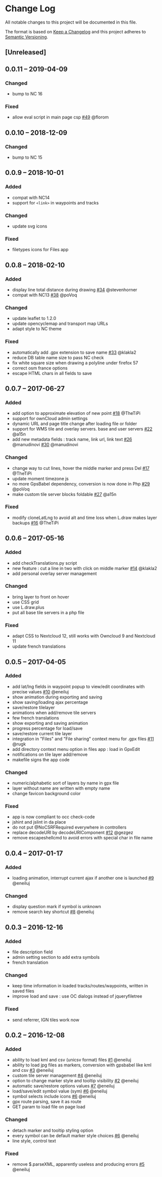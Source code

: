 # Change Log
All notable changes to this project will be documented in this file.

The format is based on [Keep a Changelog](http://keepachangelog.com/) 
and this project adheres to [Semantic Versioning](http://semver.org/).

## [Unreleased]
## 0.0.11 – 2019-04-09
### Changed
- bump to NC 16

### Fixed
- allow eval script in main page csp
  [#49](https://gitlab.com/eneiluj/gpxedit-oc/issues/49) @florom

## 0.0.10 – 2018-12-09
### Changed
- bump to NC 15

## 0.0.9 – 2018-10-01
### Added
- compat with NC14
- support for `<link>` in waypoints and tracks

### Changed
- update svg icons

### Fixed
- filetypes icons for Files app

## 0.0.8 – 2018-02-10
### Added
- display line total distance during drawing
  [#34](https://gitlab.com/eneiluj/gpxedit-oc/issues/34) @stevenhorner
- compat with NC13
  [#38](https://gitlab.com/eneiluj/gpxedit-oc/issues/38) @poVoq

### Changed
- update leaflet to 1.2.0
- update opencyclemap and transport map URLs
- adapt style to NC theme

### Fixed
- automatically add .gpx extension to save name
  [#33](https://gitlab.com/eneiluj/gpxedit-oc/issues/33) @klakla2
- reduce DB table name size to pass NC check
- fix white square size when drawing a polyline under firefox 57
- correct osm france options
- escape HTML chars in all fields to save

## 0.0.7 – 2017-06-27
### Added
- add option to approximate elevation of new point
  [#18](https://gitlab.com/eneiluj/gpxedit-oc/issues/18) @TheTiPi
- support for ownCloud admin settings
- dynamic URL and page title change after loading file or folder
- support for WMS tile and overlay servers. base and user servers
  [#22](https://gitlab.com/eneiluj/gpxedit-oc/issues/22) @a15n
- add new metadata fields : track name, link url, link text
  [#26](https://gitlab.com/eneiluj/gpxedit-oc/issues/26) @manudinovi
  [#30](https://gitlab.com/eneiluj/gpxedit-oc/issues/30) @manudinovi

### Changed
- change way to cut lines, hover the middle marker and press Del
  [#17](https://gitlab.com/eneiluj/gpxedit-oc/issues/17) @TheTiPi
- update moment timezone js
- no more GpsBabel dependency, conversion is now done in Php
  [#29](https://gitlab.com/eneiluj/gpxedit-oc/issues/29) @poVoq
- make custom tile server blocks foldable
  [#27](https://gitlab.com/eneiluj/gpxedit-oc/issues/27) @a15n

### Fixed
- modify cloneLatLng to avoid alt and time loss when L.draw makes layer backups
  [#16](https://gitlab.com/eneiluj/gpxedit-oc/issues/16) @TheTiPi

## 0.0.6 – 2017-05-16
### Added
- add checkTranslations.py script
- new feature : cut a line in two with click on middle marker
  [#14](https://gitlab.com/eneiluj/gpxedit-oc/issues/14) @klakla2
- add personal overlay server management

### Changed
- bring layer to front on hover
- use CSS grid
- use L.draw.plus
- put all base tile servers in a php file

### Fixed
- adapt CSS to Nextcloud 12, still works with Owncloud 9 and Nextcloud 11
- update french translations

## 0.0.5 – 2017-04-05
### Added
- add lat/lng fields in waypoint popup to view/edit coordinates with precise values
  [#10](https://gitlab.com/eneiluj/gpxedit-oc/issues/10) @eneiluj
- show animation during exporting and saving
- show saving/loading ajax percentage
- save/restore tilelayer
- animations when add/remove tile servers
- few french translations
- show exporting and saving animation
- progress percentage for load/save
- save/restore current tile layer
- integration in "Files" and "File sharing" context menu for .gpx files
  [#11](https://gitlab.com/eneiluj/gpxedit-oc/issues/11) @rugk
- add directory context menu option in files app : load in GpxEdit
- notifications on tile layer add/remove
- makefile signs the app code

### Changed
- numeric/alphabetic sort of layers by name in gpx file
- layer without name are written with empty name
- change favicon background color

### Fixed
- app is now compliant to occ check-code
- jshint and jslint in da place
- do not put @NoCSRFRequired everywhere in controllers
- replace decodeURI by decodeURIComponent
  [#12](https://gitlab.com/eneiluj/gpxedit-oc/issues/12) @gezgez
- remove escapeshellcmd to avoid errors with special char in file name

## 0.0.4 – 2017-01-17
### Added
- loading animation, interrupt current ajax if another one is launched
  [#9](https://gitlab.com/eneiluj/gpxedit-oc/issues/9) @eneiluj

### Changed
- display question mark if symbol is unknown
- remove search key shortcut
  [#8](https://gitlab.com/eneiluj/gpxedit-oc/issues/8) @eneiluj

## 0.0.3 – 2016-12-16
### Added
- file description field
- admin setting section to add extra symbols
- french translation

### Changed
- keep time information in loaded tracks/routes/waypoints, written in saved files
- improve load and save : use OC dialogs instead of jqueryfiletree

### Fixed
- send referrer, IGN tiles work now

## 0.0.2 – 2016-12-08
### Added
- ability to load kml and csv (unicsv format) files
  [#1](https://gitlab.com/eneiluj/gpxedit-oc/issues/1) @eneiluj
- ability to load jpg files as markers, conversion with gpsbabel like kml and csv
  [#3](https://gitlab.com/eneiluj/gpxedit-oc/issues/3) @eneiluj
- custom tile server management
  [#4](https://gitlab.com/eneiluj/gpxedit-oc/issues/4) @eneiluj
- option to change marker style and tooltip visibility
  [#2](https://gitlab.com/eneiluj/gpxedit-oc/issues/2) @eneiluj
- automatic save/restore options values
  [#7](https://gitlab.com/eneiluj/gpxedit-oc/issues/7) @eneiluj
- load/save/edit symbol value (sym)
  [#6](https://gitlab.com/eneiluj/gpxedit-oc/issues/6) @eneiluj
- symbol selects include icons
  [#6](https://gitlab.com/eneiluj/gpxedit-oc/issues/6) @eneiluj
- gpx route parsing, save it as route
- GET param to load file on page load

### Changed
- detach marker and tooltip styling option
- every symbol can be default marker style choices
  [#6](https://gitlab.com/eneiluj/gpxedit-oc/issues/6) @eneiluj
- line style, control text

### Fixed
- remove $.parseXML, apparently useless and producing errors
  [#5](https://gitlab.com/eneiluj/gpxedit-oc/issues/5) @eneiluj

